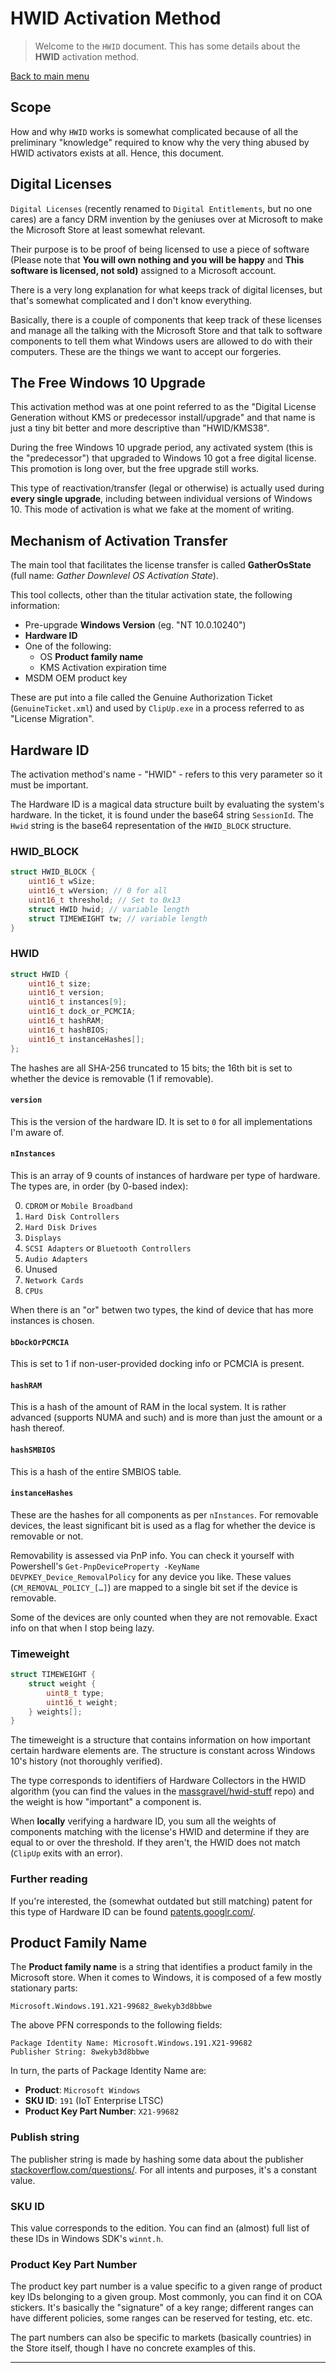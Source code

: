 # HWID Activation Method

> Welcome to the `HWID` document. This has some details about the **HWID** activation method.  

[Back to main menu](../README.md)   


## Scope

How and why `HWID` works is somewhat complicated because of all the preliminary "knowledge" required to know why the very thing abused by HWID activators exists at all. Hence, this document.

## Digital Licenses

`Digital Licenses` (recently renamed to `Digital Entitlements`, but no one cares) are a fancy DRM invention by the geniuses over at Microsoft to make the Microsoft Store at least somewhat relevant.

Their purpose is to be proof of being licensed to use a piece of software (Please note that **You will own nothing and you will be happy** and **This software is licensed, not sold)** assigned to a Microsoft account.

There is a very long explanation for what keeps track of digital licenses, but that's somewhat complicated and I don't know everything.

Basically, there is a couple of components that keep track of these licenses and manage all the talking with the Microsoft Store and that talk to software components to tell them what Windows users are allowed to do with their computers. These are the things we want to accept our forgeries.

## The Free Windows 10 Upgrade

This activation method was at one point referred to as the "Digital License Generation without KMS or predecessor install/upgrade" and that name is just a tiny bit better and more descriptive than "HWID/KMS38".

During the free Windows 10 upgrade period, any activated system (this is the "predecessor") that upgraded to Windows 10 got a free digital license. This promotion is long over, but the free upgrade still works.

This type of reactivation/transfer (legal or otherwise) is actually used during **every single upgrade**, including between individual versions of Windows 10. This mode of activation is what we fake at the moment of writing.

## Mechanism of Activation Transfer

The main tool that facilitates the license transfer is called **GatherOsState** (full name: *Gather Downlevel OS Activation State*).

This tool collects, other than the titular activation state, the following information:

 - Pre-upgrade **Windows Version** (eg. "NT 10.0.10240")
 - **Hardware ID**
 - One of the following:
   - OS **Product family name**
   - KMS Activation expiration time
 - MSDM OEM product key

These are put into a file called the Genuine Authorization Ticket (`GenuineTicket.xml`) and used by `ClipUp.exe` in a process referred to as "License Migration".

## Hardware ID

The activation method's name - "HWID" - refers to this very parameter so it must be important.

The Hardware ID is a magical data structure built by evaluating the system's hardware. In the ticket, it is found under the base64 string `SessionId`. The `Hwid` string is the base64 representation of the `HWID_BLOCK` structure.

### HWID_BLOCK

```c
struct HWID_BLOCK {
    uint16_t wSize;
    uint16_t wVersion; // 0 for all
    uint16_t threshold; // Set to 0x13
    struct HWID hwid; // variable length
    struct TIMEWEIGHT tw; // variable length
}
```

### HWID

```c
struct HWID {
    uint16_t size;
    uint16_t version;
    uint16_t instances[9];
    uint16_t dock_or_PCMCIA;
    uint16_t hashRAM;
    uint16_t hashBIOS;
    uint16_t instanceHashes[];
};
```

The hashes are all SHA-256 truncated to 15 bits; the 16th bit is set to whether the device is removable (1 if removable).

#### `version`

This is the version of the hardware ID. It is set to `0` for all implementations I'm aware of.

#### `nInstances`

This is an array of 9 counts of instances of hardware per type of hardware. The types are, in order (by 0-based index):

 0. `CDROM` or `Mobile Broadband`
 1. `Hard Disk Controllers`
 2. `Hard Disk Drives`
 3. `Displays`
 4. `SCSI Adapters` or `Bluetooth Controllers`
 5. `Audio Adapters`
 6. Unused
 7. `Network Cards`
 8. `CPUs`

When there is an "or" betwen two types, the kind of device that has more instances is chosen.

#### `bDockOrPCMCIA`

This is set to 1 if non-user-provided docking info or PCMCIA is present. 

#### `hashRAM`

This is a hash of the amount of RAM in the local system. It is rather advanced (supports NUMA and such) and is more than just the amount or a hash thereof.

#### `hashSMBIOS`

This is a hash of the entire SMBIOS table.

#### `instanceHashes`

These are the hashes for all components as per `nInstances`. For removable devices, the least significant bit is used as a flag for whether the device is removable or not.

Removability is assessed via PnP info. You can check it yourself with Powershell's `Get-PnpDeviceProperty -KeyName DEVPKEY_Device_RemovalPolicy` for any device you like. These values (`CM_REMOVAL_POLICY_[…]`) are mapped to a single bit set if the device is removable.

Some of the devices are only counted when they are not removable. Exact info on that when I stop being lazy.

### Timeweight

```c
struct TIMEWEIGHT {
    struct weight {
        uint8_t type;
        uint16_t weight;
    } weights[];
}
```

The timeweight is a structure that contains information on how important certain hardware elements are. The structure is constant across Windows 10's history (not thoroughly verified).

The type corresponds to identifiers of Hardware Collectors in the HWID algorithm (you can find the values in the [massgravel/hwid-stuff][1] repo) and the weight is how "important" a component is.

When **locally** verifying a hardware ID, you sum all the weights of components matching with the license's HWID and determine if they are equal to or over the threshold. If they aren't, the HWID does not match (`ClipUp` exits with an error).
 
### Further reading

If you're interested, the (somewhat outdated but still matching) patent for this type of Hardware ID can be found [patents.googlr.com/][2].

## Product Family Name

The **Product family name** is a string that identifies a product family in the Microsoft store. When it comes to Windows, it is composed of a few mostly stationary parts:

```
Microsoft.Windows.191.X21-99682_8wekyb3d8bbwe
```

The above PFN corresponds to the following fields:

```
Package Identity Name: Microsoft.Windows.191.X21-99682
Publisher String: 8wekyb3d8bbwe
```

In turn, the parts of Package Identity Name are:

 - **Product**: `Microsoft Windows`
 - **SKU ID**: `191` (IoT Enterprise LTSC)
 - **Product Key Part Number**: `X21-99682`

### Publish string  
The publisher string is made by hashing some data about the publisher [stackoverflow.com/questions/][3]. For all intents and purposes, it's a constant value.

### SKU ID

This value corresponds to the edition. You can find an (almost) full list of these IDs in Windows SDK's `winnt.h`.

### Product Key Part Number

The product key part number is a value specific to a given range of product key IDs belonging to a given group. Most commonly, you can find it on COA stickers. It's basically the "signature" of a key range; different ranges can have different policies, some ranges can be reserved for testing, etc. etc.

The part numbers can also be specific to markets (basically countries) in the Store itself, though I have no concrete examples of this.  

-----

[1]: https://github.com/massgravel/hwid-stuff

[2]: https://patents.google.com/patent/US7302590B2

[3]: https://stackoverflow.com/questions/21568483/how-to-calculate-publisherid-from-publisher



